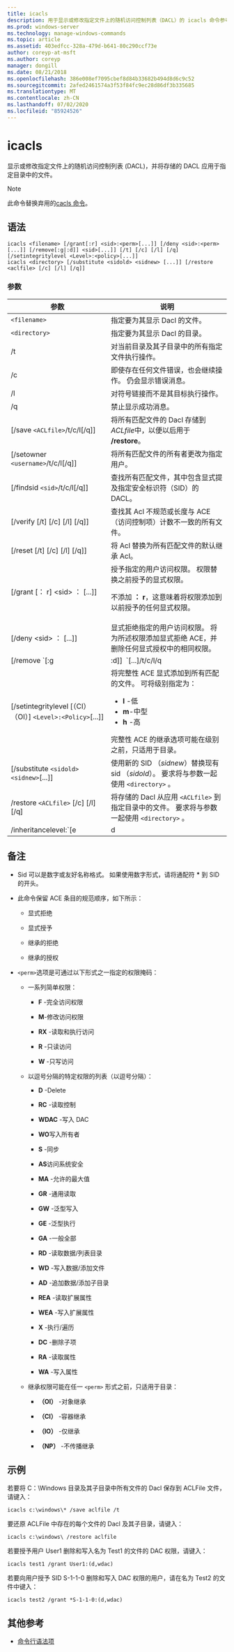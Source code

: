 ```yaml
---
title: icacls
description: 用于显示或修改指定文件上的随机访问控制列表（DACL）的 icacls 命令参考文章，并将存储的 Dacl 应用于指定目录中的文件。
ms.prod: windows-server
ms.technology: manage-windows-commands
ms.topic: article
ms.assetid: 403edfcc-328a-479d-b641-80c290ccf73e
author: coreyp-at-msft
ms.author: coreyp
manager: dongill
ms.date: 08/21/2018
ms.openlocfilehash: 386e008ef7095cbef8d84b33682b494d8d6c9c52
ms.sourcegitcommit: 2afed2461574a3f53f84fc9ec28d86df3b335685
ms.translationtype: MT
ms.contentlocale: zh-CN
ms.lasthandoff: 07/02/2020
ms.locfileid: "85924526"
---
```

# <a name="icacls"></a>icacls

显示或修改指定文件上的随机访问控制列表 (DACL)，并将存储的 DACL 应用于指定目录中的文件。

> [!NOTE]
> 此命令替换弃用的[cacls 命令](cacls.md)。

## <a name="syntax"></a>语法

```
icacls <filename> [/grant[:r] <sid>:<perm>[...]] [/deny <sid>:<perm>[...]] [/remove[:g|:d]] <sid>[...]] [/t] [/c] [/l] [/q] [/setintegritylevel <Level>:<policy>[...]]
icacls <directory> [/substitute <sidold> <sidnew> [...]] [/restore <aclfile> [/c] [/l] [/q]]
```

### <a name="parameters"></a>参数

| 参数 | 说明 |
| --------- | ----------- |
| `<filename>` | 指定要为其显示 Dacl 的文件。 |
| `<directory>` | 指定要为其显示 Dacl 的目录。 |
| /t  | 对当前目录及其子目录中的所有指定文件执行操作。 |
| /c | 即使存在任何文件错误，也会继续操作。 仍会显示错误消息。 |
| /l | 对符号链接而不是其目标执行操作。 |
| /q | 禁止显示成功消息。 |
| [/save `<ACLfile>`/t/c/l[/q]] | 将所有匹配文件的 Dacl 存储到*ACLfile*中，以便以后用于 **/restore**。 |
| [/setowner `<username>`/t/c/l[/q]] | 将所有匹配文件的所有者更改为指定用户。 |
| [/findsid `<sid>`/t/c/l[/q]] | 查找所有匹配文件，其中包含显式提及指定安全标识符（SID）的 DACL。 |
| [/verify [/t] [/c] [/l] [/q]] | 查找其 Acl 不规范或长度与 ACE （访问控制项）计数不一致的所有文件。 |
| [/reset [/t] [/c] [/l] [/q]] | 将 Acl 替换为所有匹配文件的默认继承 Acl。 |
| [/grant [： r] \<sid> ： <perm> [...]] | 授予指定的用户访问权限。 权限替换之前授予的显式权限。<p>不添加 **： r**，这意味着将权限添加到以前授予的任何显式权限。 |
| [/deny \<sid> ： <perm> [...]] | 显式拒绝指定的用户访问权限。 将为所述权限添加显式拒绝 ACE，并删除任何显式授权中的相同权限。 |
| [/remove `[:g | :d]]` `<sid>`[...]/t/c/l/q | 从 DACL 中移除指定 SID 的所有匹配项。 此命令还可以使用：<ul><li>**： g** -删除已授予的对指定 SID 的所有权限。</li><li>**:d** -删除对指定 SID 的所有拒绝的权限。 |
| [/setintegritylevel [（CI）（OI）] `<Level>:<Policy>`[...]] | 将完整性 ACE 显式添加到所有匹配的文件。 可将级别指定为：<ul><li>**l** -低</li><li>**m**-中型</li><li>**h** -高</li></ul>完整性 ACE 的继承选项可能在级别之前，只适用于目录。 |
| [/substitute `<sidold> <sidnew>`[...]] | 使用新的 SID （*sidnew*）替换现有 sid （*sidold*）。 要求将与参数一起使用 `<directory>` 。 |
| /restore `<ACLfile>` [/c] [/l] [/q] | 将存储的 Dacl 从应用 `<ACLfile>` 到指定目录中的文件。 要求将与参数一起使用 `<directory>` 。 |
| /inheritancelevel:`[e | d | r]` | 设置继承级别，可以是：<ul><li>**e** -启用继承</li><li>**d** -禁用继承并复制 ace</li><li>**r** -删除所有继承的 ace</li></ul> |

## <a name="remarks"></a>备注

- Sid 可以是数字或友好名称格式。 如果使用数字形式，请将通配符 **&#42;** 到 SID 的开头。

- 此命令保留 ACE 条目的规范顺序，如下所示：

    - 显式拒绝

    -  显式授予

    - 继承的拒绝

    - 继承的授权

- `<perm>`选项是可通过以下形式之一指定的权限掩码：

    - 一系列简单权限：

      - **F** -完全访问权限

      - **M**-修改访问权限

      - **RX** -读取和执行访问

      - **R** -只读访问

      - **W** -只写访问

    - 以逗号分隔的特定权限的列表（以逗号分隔）：

      - **D** -Delete

      - **RC** -读取控制

      - **WDAC** -写入 DAC

      - **WO**写入所有者

      - **S** -同步

      - **AS**访问系统安全

      - **MA** -允许的最大值

      - **GR** -通用读取

      - **GW** -泛型写入

      - **GE** -泛型执行

      - **GA** -一般全部

      - **RD** -读取数据/列表目录

      - **WD** -写入数据/添加文件

      - **AD** -追加数据/添加子目录

      - **REA** -读取扩展属性

      - **WEA** -写入扩展属性

      - **X** -执行/遍历

      - **DC** -删除子项

      - **RA** -读取属性

      - **WA** -写入属性

  - 继承权限可能在任一 `<perm>` 形式之前，只适用于目录：

      - **（OI）** -对象继承

      - **（CI）** -容器继承

      - **（IO）** -仅继承

      - **（NP）** -不传播继承

## <a name="examples"></a>示例

若要将 C：\Windows 目录及其子目录中所有文件的 Dacl 保存到 ACLFile 文件，请键入：

```
icacls c:\windows\* /save aclfile /t
```

要还原 ACLFile 中存在的每个文件的 Dacl 及其子目录，请键入：

```
icacls c:\windows\ /restore aclfile
```

若要授予用户 User1 删除和写入名为 Test1 的文件的 DAC 权限，请键入：

```
icacls test1 /grant User1:(d,wdac)
```

若要向用户授予 SID S-1-1-0 删除和写入 DAC 权限的用户，请在名为 Test2 的文件中键入：

```
icacls test2 /grant *S-1-1-0:(d,wdac)
```

## <a name="additional-references"></a>其他参考

- [命令行语法项](command-line-syntax-key.md)
